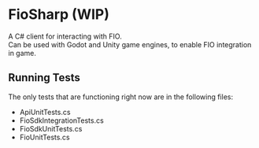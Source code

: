 # FioSharp (WIP)

A C# client for interacting with FIO.  
Can be used with Godot and Unity game engines, to enable FIO integration in game.

## Running Tests

The only tests that are functioning right now are in the following files:
- ApiUnitTests.cs
- FioSdkIntegrationTests.cs
- FioSdkUnitTests.cs
- FioUnitTests.cs
